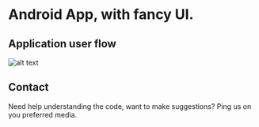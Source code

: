 # Android App, with fancy UI. 

## Application user flow 

![alt text](https://raw.githubusercontent.com/bytes-io/android-new-ui/master/userflow.png)

## Contact

Need help understanding the code, want to make suggestions? Ping us on you preferred media. 

